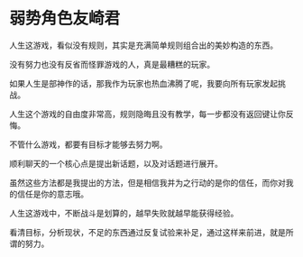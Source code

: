 # 弱势角色友崎君
人生这游戏，看似没有规则，其实是充满简单规则组合出的美妙构造的东西。

没有努力也没有反省而怪罪游戏的人，真是最糟糕的玩家。

如果人生是部神作的话，那我作为玩家也热血沸腾了呢，我要向所有玩家发起挑战。

人生这个游戏的自由度非常高，规则隐晦且没有教学，每一步都没有返回键让你反悔。

不管什么游戏，都要有目标才能够去努力啊。

顺利聊天的一个核心点是提出新话题，以及对话题进行展开。

虽然这些方法都是我提出的方法，但是相信我并为之行动的是你的信任，而你对我的信任是你的意志哦。

人生这游戏中，不断战斗是划算的，越早失败就越早能获得经验。

看清目标，分析现状，不足的东西通过反复试验来补足，通过这样来前进，就是所谓的努力。